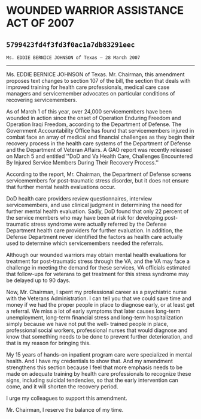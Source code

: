 # WOUNDED WARRIOR ASSISTANCE ACT OF 2007
## `5799423fd4f3fd3f0ac1a7db83291eec`
`Ms. EDDIE BERNICE JOHNSON of Texas — 28 March 2007`

---


Ms. EDDIE BERNICE JOHNSON of Texas. Mr. Chairman, this amendment 
proposes text changes to section 107 of the bill, the section that 
deals with improved training for health care professionals, medical 
care case managers and servicemember advocates on particular conditions 
of recovering servicemembers.

As of March 1 of this year, over 24,000 servicemembers have been 
wounded in action since the onset of Operation Enduring Freedom and 
Operation Iraqi Freedom, according to the Department of Defense. The 
Government Accountability Office has found that servicemembers injured 
in combat face an array of medical and financial challenges as they 
begin their recovery process in the health care systems of the 
Department of Defense and the Department of Veteran Affairs. A GAO 
report was recently released on March 5 and entitled ''DoD and Va 
Health Care, Challenges Encountered By Injured Service Members During 
Their Recovery Process.''

According to the report, Mr. Chairman, the Department of Defense 
screens servicemembers for post-traumatic stress disorder, but it does 
not ensure that further mental health evaluations occur.

DoD health care providers review questionnaires, interview 
servicemembers, and use clinical judgment in determining the need for 
further mental health evaluation. Sadly, DoD found that only 22 percent 
of the service members who may have been at risk for developing post-
traumatic stress syndrome were actually referred by the Defense 
Department health care providers for further evaluation. In addition, 
the Defense Department never identified the factors as health care 
actually used to determine which servicemembers needed the referrals.

Although our wounded warriors may obtain mental health evaluations 
for treatment for post-traumatic stress through the VA, and the VA may 
face a challenge in meeting the demand for these services, VA officials 
estimated that follow-ups for veterans to get treatment for this stress 
syndrome may be delayed up to 90 days.

Now, Mr. Chairman, I spent my professional career as a psychiatric 
nurse with the Veterans Administration. I can tell you that we could 
save time and money if we had the proper people in place to diagnose 
early, or at least get a referral. We miss a lot of early symptoms that 
later causes long-term unemployment, long-term financial stress and 
long-term hospitalization simply because we have not put the well-
trained people in place, professional social workers, professional 
nurses that would diagnose and know that something needs to be done to 
prevent further deterioration, and that is my reason for bringing this.

My 15 years of hands-on inpatient program care were specialized in 
mental health. And I have my credentials to show that. And my amendment 
strengthens this section because I feel that more emphasis needs to be 
made on adequate training by health care professionals to recognize 
these signs, including suicidal tendencies, so that the early 
intervention can come, and it will shorten the recovery period.

I urge my colleagues to support this amendment.

Mr. Chairman, I reserve the balance of my time.